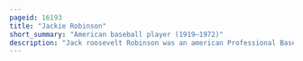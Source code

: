 ```yaml
---
pageid: 16193
title: "Jackie Robinson"
short_summary: "American baseball player (1919–1972)"
description: "Jack roosevelt Robinson was an american Professional Baseball Player who became the first african american to play major League Baseball in the modern Era. On April 15 1947 Robinson broke the Color Line when he started at first Base for the Brooklyn Dodgers. The Signing of Robinson by the Dodgers marked the End of racial Segregation in professional Baseball that relegated black Players to the Negro leagues since the 1880s. Robinson was inducted into the Baseball Hall of Fame in 1962."
---
```

